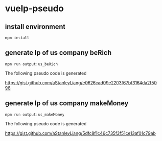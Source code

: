 # vuelp-pseudo

## install environment

```
npm install
```

## generate lp of us company beRich

```
npm run output:us_beRich
```

The following pseudo code is generated

https://gist.github.com/aStanleyLiang/e0626cad09e2203f67bf3164da2f5096

## generate lp of us company makeMoney

```
npm run output:us_makeMoney
```

The following pseudo code is generated

https://gist.github.com/aStanleyLiang/5dfc8f1c46c735f3f51ce13af01c79ab

